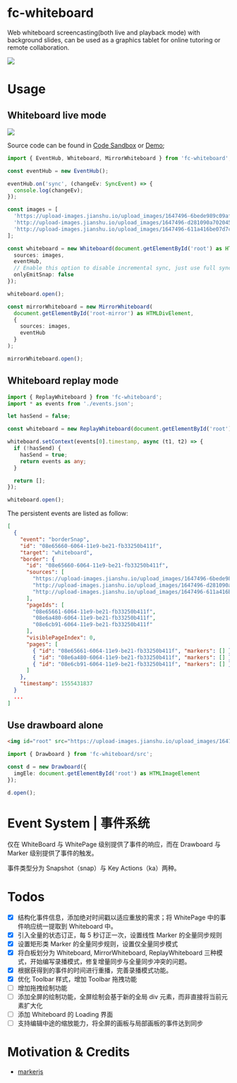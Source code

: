 # fc-whiteboard

Web whiteboard screencasting(both live and playback mode) with background slides, can be used as a graphics tablet for online tutoring or remote collaboration.

![](https://i.postimg.cc/CLG53MF8/image.png)

# Usage

## Whiteboard live mode

![](https://i.postimg.cc/65t7MNBQ/Kapture-2019-04-17-at-13-47-52.gif)

Source code can be found in [Code Sandbox](https://codesandbox.io/s/3q1z35q53p) or [Demo](https://3q1z35q53p.codesandbox.io/);

```ts
import { EventHub, Whiteboard, MirrorWhiteboard } from 'fc-whiteboard';

const eventHub = new EventHub();

eventHub.on('sync', (changeEv: SyncEvent) => {
  console.log(changeEv);
});

const images = [
  'https://upload-images.jianshu.io/upload_images/1647496-6bede989c09af527.jpg?imageMogr2/auto-orient/strip%7CimageView2/2/w/1240',
  'http://upload-images.jianshu.io/upload_images/1647496-d281090a702045e5.jpg?imageMogr2/auto-orient/strip%7CimageView2/2/w/1240',
  'http://upload-images.jianshu.io/upload_images/1647496-611a416be07d7ca3.jpg?imageMogr2/auto-orient/strip%7CimageView2/2/w/1240'
];

const whiteboard = new Whiteboard(document.getElementById('root') as HTMLDivElement, {
  sources: images,
  eventHub,
  // Enable this option to disable incremental sync, just use full sync
  onlyEmitSnap: false
});

whiteboard.open();

const mirrorWhiteboard = new MirrorWhiteboard(
  document.getElementById('root-mirror') as HTMLDivElement,
  {
    sources: images,
    eventHub
  }
);

mirrorWhiteboard.open();
```

## Whiteboard replay mode

```ts
import { ReplayWhiteboard } from 'fc-whiteboard';
import * as events from './events.json';

let hasSend = false;

const whiteboard = new ReplayWhiteboard(document.getElementById('root') as HTMLDivElement);

whiteboard.setContext(events[0].timestamp, async (t1, t2) => {
  if (!hasSend) {
    hasSend = true;
    return events as any;
  }

  return [];
});

whiteboard.open();
```

The persistent events are listed as follow:

```json
[
  {
    "event": "borderSnap",
    "id": "08e65660-6064-11e9-be21-fb33250b411f",
    "target": "whiteboard",
    "border": {
      "id": "08e65660-6064-11e9-be21-fb33250b411f",
      "sources": [
        "https://upload-images.jianshu.io/upload_images/1647496-6bede989c09af527.jpg?imageMogr2/auto-orient/strip%7CimageView2/2/w/1240",
        "http://upload-images.jianshu.io/upload_images/1647496-d281090a702045e5.jpg?imageMogr2/auto-orient/strip%7CimageView2/2/w/1240",
        "http://upload-images.jianshu.io/upload_images/1647496-611a416be07d7ca3.jpg?imageMogr2/auto-orient/strip%7CimageView2/2/w/1240"
      ],
      "pageIds": [
        "08e65661-6064-11e9-be21-fb33250b411f",
        "08e6a480-6064-11e9-be21-fb33250b411f",
        "08e6cb91-6064-11e9-be21-fb33250b411f"
      ],
      "visiblePageIndex": 0,
      "pages": [
        { "id": "08e65661-6064-11e9-be21-fb33250b411f", "markers": [] },
        { "id": "08e6a480-6064-11e9-be21-fb33250b411f", "markers": [] },
        { "id": "08e6cb91-6064-11e9-be21-fb33250b411f", "markers": [] }
      ]
    },
    "timestamp": 1555431837
  }
  ...
]
```

## Use drawboard alone

```html
<img id="root" src="https://upload-images.jianshu.io/upload_images/1647496-6bede989c09af527.jpg?imageMogr2/auto-orient/strip%7CimageView2/2/w/1240"></img>
```

```ts
import { Drawboard } from 'fc-whiteboard/src';

const d = new Drawboard({
  imgEle: document.getElementById('root') as HTMLImageElement
});

d.open();
```

# Event System | 事件系统

仅在 WhiteBoard 与 WhitePage 级别提供了事件的响应，而在 Drawboard 与 Marker 级别提供了事件的触发。

事件类型分为 Snapshot（snap）与 Key Actions（ka）两种。

# Todos

- [x] 结构化事件信息，添加绝对时间戳以适应重放的需求；将 WhitePage 中的事件响应统一提取到 Whiteboard 中。
- [x] 引入全量的状态订正，每 5 秒订正一次，设置线性 Marker 的全量同步规则
- [x] 设置矩形类 Marker 的全量同步规则，设置仅全量同步模式
- [x] 将白板划分为 Whiteboard, MirrorWhiteboard, ReplayWhiteboard 三种模式，开始编写录播模式，修复增量同步与全量同步冲突的问题。
- [x] 根据获得到的事件的时间进行重播，完善录播模式功能。
- [x] 优化 Toolbar 样式，增加 Toolbar 拖拽功能
- [ ] 增加拖拽绘制功能
- [ ] 添加全屏的绘制功能，全屏绘制会基于新的全局 div 元素，而非直接将当前元素扩大化
- [ ] 添加 Whiteboard 的 Loading 界面
- [ ] 支持编辑中途的缩放能力，将全屏的画板与局部画板的事件达到同步

# Motivation & Credits

- [markerjs](https://markerjs.com/)
